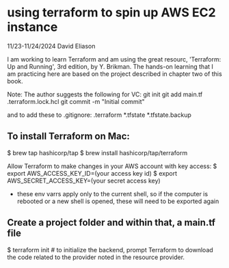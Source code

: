 # using terraform to spin up AWS EC2 instance
11/23-11/24/2024
David Eliason

I am working to learn Terraform and am using the great resourc, 'Terraform: Up and Running', 3rd edition, by Y. Brikman.
The hands-on learning that I am practicing here are based on the project described in chapter two of this book.

Note: The author suggests the following for VC:
git init
git add main.tf .terraform.lock.hcl
git commit -m "Initial commit"

and to add these to .gitignore:
.terraform
*.tfstate
*.tfstate.backup

## To install Terraform on Mac:
$ brew tap hashicorp/tap
$ brew install hashicorp/tap/terraform

Allow Terraform to make changes in your AWS account with key access:
$ export AWS_ACCESS_KEY_ID=(your access key id)
$ export AWS_SECRET_ACCESS_KEY=(your secret access key)

* these env varrs apply only to the current shell, so if the computer is rebooted or a new shell is opened, these will need to be exported again

## Create a project folder and within that, a main.tf file
$ terraform init # to initialize the backend, prompt Terraform to download the code related to the provider noted in the resource provider.

